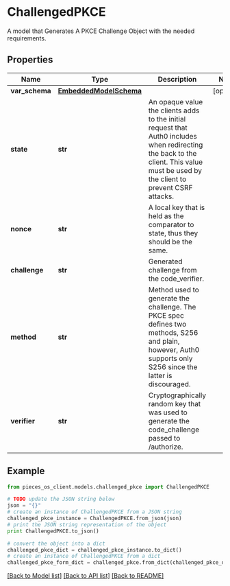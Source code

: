 # ChallengedPKCE

A model that Generates A PKCE Challenge Object with the needed requirements.

## Properties

Name | Type | Description | Notes
------------ | ------------- | ------------- | -------------
**var_schema** | [**EmbeddedModelSchema**](EmbeddedModelSchema) |  | [optional] 
**state** | **str** | An opaque value the clients adds to the initial request that Auth0 includes when redirecting the back to the client. This value must be used by the client to prevent CSRF attacks. | 
**nonce** | **str** | A local key that is held as the comparator to state, thus they should be the same. | 
**challenge** | **str** | Generated challenge from the code_verifier. | 
**method** | **str** | Method used to generate the challenge. The PKCE spec defines two methods, S256 and plain, however, Auth0 supports only S256 since the latter is discouraged. | 
**verifier** | **str** | Cryptographically random key that was used to generate the code_challenge passed to /authorize. | 

## Example

```python
from pieces_os_client.models.challenged_pkce import ChallengedPKCE

# TODO update the JSON string below
json = "{}"
# create an instance of ChallengedPKCE from a JSON string
challenged_pkce_instance = ChallengedPKCE.from_json(json)
# print the JSON string representation of the object
print ChallengedPKCE.to_json()

# convert the object into a dict
challenged_pkce_dict = challenged_pkce_instance.to_dict()
# create an instance of ChallengedPKCE from a dict
challenged_pkce_form_dict = challenged_pkce.from_dict(challenged_pkce_dict)
```
[[Back to Model list]](../README#documentation-for-models) [[Back to API list]](../README#documentation-for-api-endpoints) [[Back to README]](../README)


